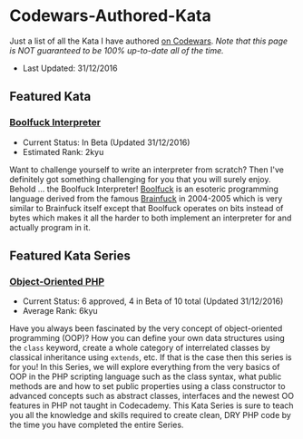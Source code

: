 # Codewars-Authored-Kata

Just a list of all the Kata I have authored [on Codewars](https://codewars.com/users/donaldsebleung).  *Note that this page is NOT guaranteed to be 100% up-to-date all of the time.*

- Last Updated: 31/12/2016

## Featured Kata

### [Boolfuck Interpreter](https://www.codewars.com/kata/5861487fdb20cff3ab000030)

- Current Status: In Beta (Updated 31/12/2016)
- Estimated Rank: 2kyu

Want to challenge yourself to write an interpreter from scratch?  Then I've definitely got something challenging for you that you will surely enjoy.  Behold ... the Boolfuck Interpreter!  [Boolfuck](http://samuelhughes.com/boof/index.html) is an esoteric programming language derived from the famous [Brainfuck](http://esolangs.org/wiki/Brainfuck) in 2004-2005 which is very similar to Brainfuck itself except that Boolfuck operates on bits instead of bytes which makes it all the harder to both implement an interpreter for and actually program in it.

## Featured Kata Series

### [Object-Oriented PHP](https://www.codewars.com/collections/object-oriented-php)

- Current Status: 6 approved, 4 in Beta of 10 total (Updated 31/12/2016)
- Average Rank: 6kyu

Have you always been fascinated by the very concept of object-oriented programming (OOP)?  How you can define your own data structures using the `class` keyword, create a whole category of interrelated classes by classical inheritance using `extends`, etc.  If that is the case then this series is for you!  In this Series, we will explore everything from the very basics of OOP in the PHP scripting language such as the class syntax, what public methods are and how to set public properties using a class constructor to advanced concepts such as abstract classes, interfaces and the newest OO features in PHP not taught in Codecademy.  This Kata Series is sure to teach you all the knowledge and skills required to create clean, DRY PHP code by the time you have completed the entire Series.
